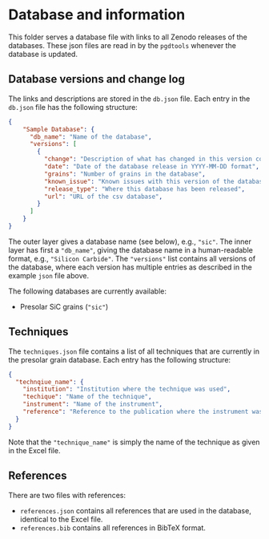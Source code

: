 # Database and information

This folder serves a database file with links to all Zenodo releases of the databases.
These json files are read in by the `pgdtools` whenever the database is updated.

## Database versions and change log

The links and descriptions are stored in the `db.json` file.
Each entry in the `db.json` file has the following structure:

```json
{
    "Sample Database": {
      "db_name": "Name of the database",
      "versions": [
        {
          "change": "Description of what has changed in this version compared to the old ones",
          "date": "Date of the database release in YYYY-MM-DD format",
          "grains": "Number of grains in the database",
          "known_issue": "Known issues with this version of the database",
          "release_type": "Where this database has been released",
          "url": "URL of the csv database",
        }
      ]
    }
}
```

The outer layer gives a database name (see below), e.g., `"sic"`.
The inner layer has first a `"db_name"`,
giving the database name in a human-readable format, e.g., `"Silicon Carbide"`.
The `"versions"` list contains all versions of the database,
where each version has multiple entries as described in the example `json` file above.

The following databases are currently available:

- Presolar SiC grains (`"sic"`)

## Techniques

The `techniques.json` file contains a list of all techniques that are currently in the presolar grain database.
Each entry has the following structure:

```json
{
  "technqiue_name": {
    "institution": "Institution where the technique was used",
    "techique": "Name of the technique",
    "instrument": "Name of the instrument",
    "reference": "Reference to the publication where the instrument was described"
  }
}
```

Note that the `"technique_name"` is simply the name of the technique as given in the Excel file.

## References

There are two files with references:

- `references.json` contains all references that are used in the database, identical to the Excel file.
- `references.bib` contains all references in BibTeX format.
